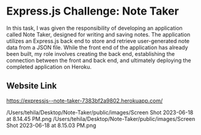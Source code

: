 # Express.js Challenge: Note Taker

In this task, I was given the responsibility of developing an application called Note Taker, designed for writing and saving notes. The application utilizes an Express.js back end to store and retrieve user-generated note data from a JSON file. While the front end of the application has already been built, my role involves creating the back end, establishing the connection between the front and back end, and ultimately deploying the completed application on Heroku.


## Website Link
https://expressjs--note-taker-7383bf2a9802.herokuapp.com/


/Users/tehila/Desktop/Note-Taker/public/images/Screen Shot 2023-06-18 at 8.14.45 PM.png
/Users/tehila/Desktop/Note-Taker/public/images/Screen Shot 2023-06-18 at 8.15.03 PM.png
